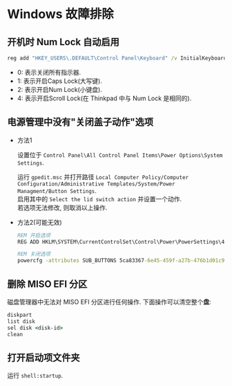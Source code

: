 # Windows 故障排除

## 开机时 Num Lock 自动启用  

```bat
reg add "HKEY_USERS\.DEFAULT\Control Panel\Keyboard" /v InitialKeyboardIndicators /t REG_DWORD /d 0 /f
```

- 0: 表示关闭所有指示器.
- 1: 表示开启Caps Lock(大写键).
- 2: 表示开启Num Lock(小键盘).
- 4: 表示开启Scroll Lock(在 Thinkpad 中与 Num Lock 是相同的).

## 电源管理中没有"关闭盖子动作"选项

- 方法1

    设置位于 `Control Panel\All Control Panel Items\Power Options\System Settings`.  

    运行 `gpedit.msc` 并打开路径 `Local Computer Policy/Computer Configuration/Administrative Templates/System/Power Managment/Button Settings`.  
    启用其中的 `Select the lid switch action` 并设置一个动作.  
    若选项无法修改, 则取消以上操作.  

- 方法2(可能无效)

    ```bat
    REM 开启选项
    REG ADD HKLM\SYSTEM\CurrentControlSet\Control\Power\PowerSettings\4f971e89-eebd-4455-a8de-9e59040e7347\5ca83367-6e45-459f-a27b-476b1d01c936 /v Attributes /t REG_DWORD /d 2 /f

    REM 关闭选项
    powercfg -attributes SUB_BUTTONS 5ca83367-6e45-459f-a27b-476b1d01c936 +ATTRIB_HIDE
    ```

## 删除 MISO EFI 分区

磁盘管理器中无法对 MISO EFI 分区进行任何操作. 下面操作可以清空整个**盘**:  

```bat
diskpart
list disk
sel disk <disk-id>
clean
```

## 打开启动项文件夹

运行 `shell:startup`.  
